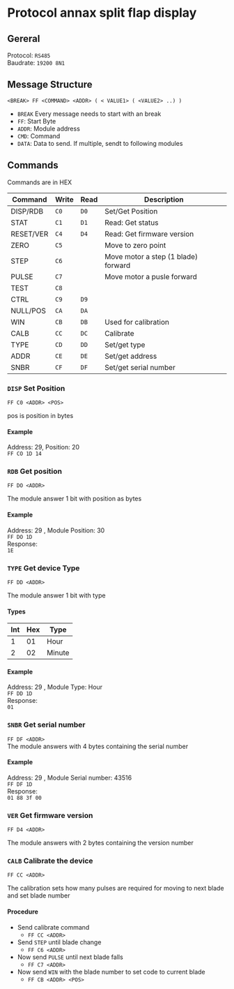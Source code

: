 # Protocol annax split flap display

## Gereral

Protocol: `RS485`<br>
Baudrate: `19200 8N1`

## Message Structure

`<BREAK> FF <COMMAND> <ADDR> ( < VALUE1> ( <VALUE2> ..) ) `

- `BREAK` Every message needs to start with an break
- `FF`: Start Byte
- `ADDR`: Module address
- `CMD`: Command
- `DATA`: Data to send. If multiple, sendt to following modules

## Commands

Commands are in HEX

| Command   | Write    | Read     | Description   |
|-----------|----------|----------|---------------|
| DISP/RDB  |   `C0`   |   `D0`   | Set/Get Position |
| STAT      |   `C1`   |   `D1`   | Read: Get status |
| RESET/VER |   `C4`   |   `D4`   | Read: Get firmware version |
| ZERO      |   `C5`   |          | Move to zero point |
| STEP      |   `C6`   |          | Move motor a step (1 blade) forward |
| PULSE     |   `C7`   |          | Move motor a pusle forward |
| TEST      |   `C8`   |          | |
| CTRL      |   `C9`   |   `D9`   | |
| NULL/POS  |   `CA`   |   `DA`   | |
| WIN       |   `CB`   |   `DB`   | Used for calibration |
| CALB      |   `CC`   |   `DC`   | Calibrate |
| TYPE      |   `CD`   |   `DD`   | Set/get type |
| ADDR      |   `CE`   |   `DE`   | Set/get address |
| SNBR      |   `CF`   |   `DF`   | Set/get serial number |



### `DISP` Set Position
`FF C0 <ADDR> <POS>`<br>

pos is position in bytes

#### Example
Address: 29, Position: 20<br>
`FF CO 1D 14 `

### `RDB` Get position
`FF DO <ADDR>`

The module answer 1 bit with position as bytes

#### Example
Address: 29 , Module Position: 30<br>
`FF DO 1D`<br>
Response: <br>
`1E`

### `TYPE` Get device Type
`FF DD <ADDR>`

The module answer 1 bit with type

#### Types

| Int | Hex | Type   |
|-----|-----|--------|
| 1   | 01  | Hour   |
| 2   | 02  | Minute |

#### Example
Address: 29 , Module Type: Hour<br>
`FF DD 1D`<br>
Response: <br>
`01`


### `SNBR` Get serial number
`FF DF <ADDR>`<br>
The module answers with 4 bytes containing the serial number

#### Example
Address: 29 , Module Serial number: 43516<br>
`FF DF 1D`<br>
Response: <br>
`01 88 3f 00`


### `VER` Get firmware version
`FF D4 <ADDR>`

The module answers with 2 bytes containing the version number


### `CALB` Calibrate the device
`FF CC <ADDR>`

The calibration sets how many pulses are required for moving to next blade and set blade number

#### Procedure

* Send calibrate command
  * `FF CC <ADDR>`
* Send `STEP` until blade change
  * `FF C6 <ADDR>`
* Now send `PULSE` until next blade falls
  * `FF C7 <ADDR>`
* Now send `WIN` with the blade number to set code to current blade
  * `FF CB <ADDR> <POS>`
